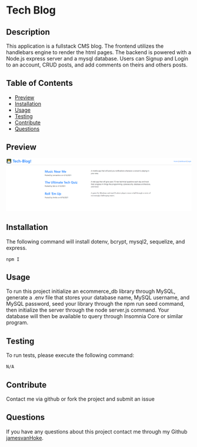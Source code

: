 # Tech Blog
         
## Description

This application is a fullstack CMS blog. The frontend utilizes  the handlebars engine to render the html pages. The backend is powered with a Node.js express server and a mysql database. Users can Signup and Login to an account, CRUD posts, and add comments on theirs and others posts.

## Table of Contents

* [Preview](#Preview)
* [Installation](#installation)
* [Usage](#usage)
* [Testing](#testing)
* [Contribute](#contribute)
* [Questions](#questions)

## Preview

<img src=".\public\img\23e43720e01157b81d028b0a2ba7a1fa.png">

## Installation

The following command will install dotenv, bcrypt, mysql2, sequelize, and express.

```
npm I
```

## Usage

To run this project initialize an ecommerce_db library through MySQL, generate a .env file that stores your database name, MySQL username, and MySQL password, seed your library through the npm run seed command, then initialize the server through the node server.js command. Your database will then be available to query through Insomnia Core or similar program.

## Testing

To run tests, please execute the following command:

```
N/A
```

## Contribute
Contact me via github or fork the project and submit an issue 

## Questions
If you have any questions about this project contact me through my Github [jamesvanHoke](https://github.com/jamesvanHoke).
